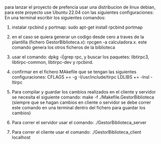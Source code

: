 para lanzar el proyecto de prefencia usar una distribucion de linux debian, para este proyecto use Ubuntu 22.04 con las siguientes configuraciones:
En una terminal escribir los siguientes comandos:
1. instalar rpcbind y portmap: sudo apt-get install rpcbind portmap

2. en el caso se quiera generar un codigo desde cero a traves de la plantilla (fichero GestorBiblioteca.x): rpcgen -a calculadora.x. este comando genera los otros ficheros de la biblioteca

3. usar el comando: dpkg -l|grep rpc, y buscar los paquetes: libtirpc3, libtirpc-common, libtirpc-dev y rpcbind.

4. confirmar en el fichero MAkefile que se tengan las siguientes configuraciones:
         CFLAGS += -g -I/usr/include/tirpc
         LDLIBS += -lnsl -ltirpc

5. Para compilar y guardar los cambios realizados en el cliente y servidor se necesita el siguiente comando: make -f ./Makefile.GestorBiblioteca (siempre que se hagan cambios en cliente o servidor se debe correr este comando en una terminal dentro del fichero para guardar los cambios)

6. Para correr el servidor usar el comando: ./GestorBiblioteca_server

7. Para correr el cliente usar el comando: ./GestorBiblioteca_client localhost
